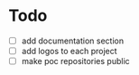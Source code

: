 # Todo

- [ ] add documentation section
- [ ] add logos to each project
- [ ] make poc repositories public
